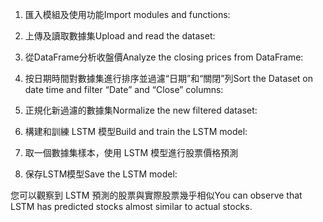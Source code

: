 1. 匯入模組及使用功能Import modules and functions:

2. 上傳及讀取數據集Upload and read the dataset:

3. 從DataFrame分析收盤價Analyze the closing prices from DataFrame:

 
4. 按日期時間對數據集進行排序並過濾“日期”和“關閉”列Sort the Dataset on date time and filter “Date” and “Close” columns:

5. 正規化新過濾的數據集Normalize the new filtered dataset:

6. 構建和訓練 LSTM 模型Build and train the LSTM model:

7. 取一個數據集樣本，使用 LSTM 模型進行股票價格預測
8. 保存LSTM模型Save the LSTM model:

您可以觀察到 LSTM 預測的股票與實際股票幾乎相似You can observe that LSTM has predicted stocks almost similar to actual stocks.
